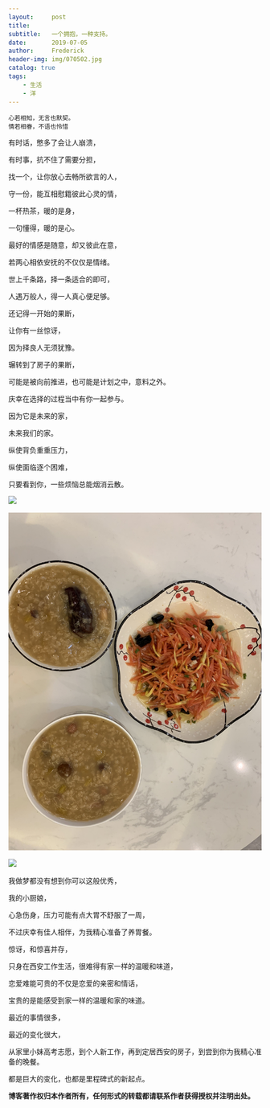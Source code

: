 ```yaml
---
layout:     post
title:      
subtitle:   一个拥抱，一种支持。
date:       2019-07-05
author:     Frederick
header-img: img/070502.jpg
catalog: true
tags:
    - 生活
    - 洋
---
```


```
心若相知，无言也默契。
情若相眷，不语也怜惜
```

有时话，憋多了会让人崩溃，

有时事，抗不住了需要分担，

找一个，让你放心去畅所欲言的人，

守一份，能互相慰籍彼此心灵的情，

一杯热茶，暖的是身，

一句懂得，暖的是心。

最好的情感是随意，却又彼此在意，

若两心相依安抚的不仅仅是情绪。

世上千条路，择一条适合的即可，

人遇万般人，得一人真心便足够。

还记得一开始的果断，

让你有一丝惊讶，

因为择良人无须犹豫。

辗转到了房子的果断，

可能是被向前推进，也可能是计划之中，意料之外。

庆幸在选择的过程当中有你一起参与。

因为它是未来的家，

未来我们的家。

纵使背负重重压力，

纵使面临逐个困难，

只要看到你，一些烦恼总能烟消云散。

![](https://github.com/jimshou/jimshou.github.io/blob/master/img/070504.jpg?raw=true) 

![](https://github.com/jimshou/jimshou.github.io/blob/master/img/070503.jpg?raw=true) 

![](https://github.com/jimshou/jimshou.github.io/blob/master/img/070501.jpg?raw=true) 

我做梦都没有想到你可以这般优秀，

我的小厨娘，

心急伤身，压力可能有点大胃不舒服了一周，

不过庆幸有佳人相伴，为我精心准备了养胃餐。

惊讶，和惊喜并存，

只身在西安工作生活，很难得有家一样的温暖和味道，

恋爱难能可贵的不仅是恋爱的亲密和情话，

宝贵的是能感受到家一样的温暖和家的味道。

最近的事情很多，

最近的变化很大，

从家里小妹高考志愿，到个人新工作，再到定居西安的房子，到尝到你为我精心准备的晚餐。

都是巨大的变化，也都是里程碑式的新起点。

**博客著作权归本作者所有，任何形式的转载都请联系作者获得授权并注明出处。**
